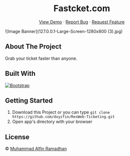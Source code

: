 <h1 align='center'>Fastcket.com</h1>
  <p align="center">
    <a href="https://alfin-resweb.netlify.app/signin.html">View Demo</a>
    ·
    <a href="https://github.com/doyzfin/Res-Web-Ticketing/issues">Report Bug</a>
    ·
    <a href="https://github.com/oyzfin/Res-Web-Ticketing/pulls">Request Feature</a>
  </p>

![Image Banner](127.0.0.1-Large-Screen-1280x800 (3).jpg)

## About The Project

Grab your ticket faster than anyone.

## Built With

[![Bootstrap](https://img.shields.io/badge/Bootstrap-v5.0.x-blue)](https://getbootstrap.com/)

## Getting Started

1. Download this Project or you can type `git clone https://github.com/doyzfin/ResWeb-Ticketing.git`
2. Open app's directory with your browser

## License

© [Muhammad Alfin Ramadhan](https://github.com/doyzfin/)

